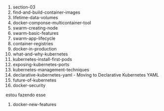 1. section-03
1. find-and-build-container-images
1. lifetime-data-volumes
1. docker-componse-multicontainer-tool
1. swarm-creating-node
1. swarm-basic-features
1. swarm-app-lifecycle
1. container-registries
1. docker-in-production
1. what-and-why-kubernetes
1. kubernetes-install-first-pods
1. exposing-kubernetes-ports
1. kubernetes-management-techniques
1. declarative-kubernetes-yaml - Moving to Declarative Kubernetes YAML
1. future-of-kubernetes
1. docker-security


estou fazendo esse
1. docker-new-features


